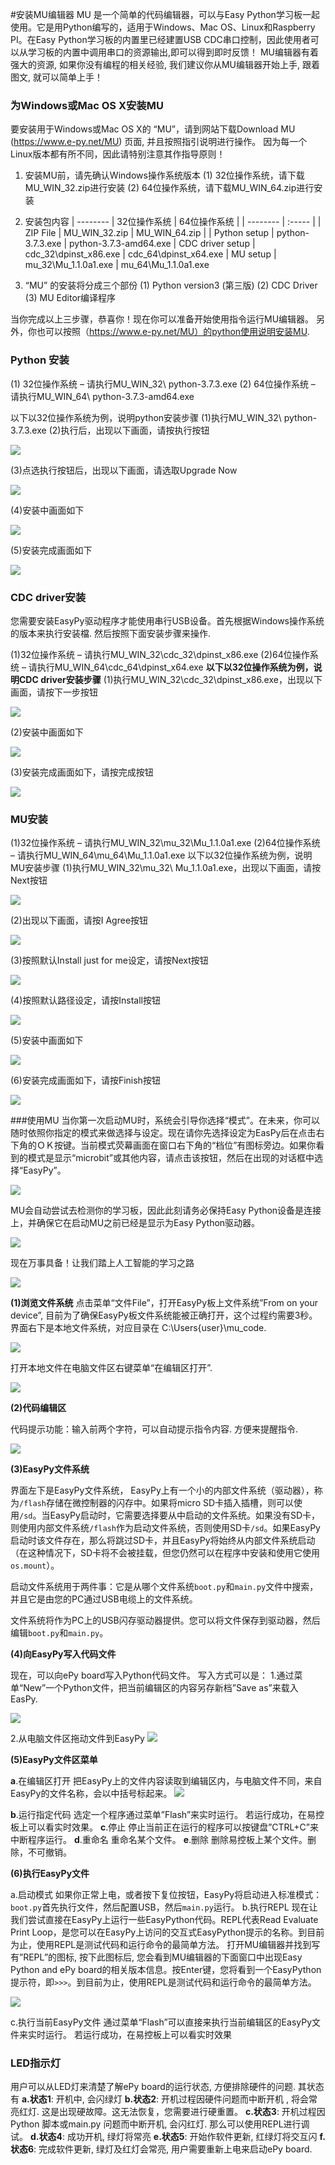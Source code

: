  
#安装MU编辑器
MU 是一个简单的代码编辑器，可以与Easy Python学习板一起使用。它是用Python编写的，适用于Windows、Mac OS、Linux和Raspberry PI。在Easy Python学习板的内置里已经建置USB CDC串口控制，因此使用者可以从学习板的内置中调用串口的资源输出,即可以得到即时反馈！
MU编辑器有着强大的资源, 如果你没有编程的相关经验, 我们建议你从MU编辑器开始上手, 跟着图文, 就可以简单上手！

### 为Windows或Mac OS X安装MU

要安装用于Windows或Mac OS X的 “MU”，请到网站下载Download MU (https://www.e-py.net/MU) 页面, 并且按照指引说明进行操作。
因为每一个Linux版本都有所不同，因此请特别注意其作指导原则！

 

 1. 安装MU前，请先确认Windows操作系统版本
 (1) 32位操作系统，请下载MU_WIN_32.zip进行安装
 (2) 64位操作系统，请下载MU_WIN_64.zip进行安装

 2. 安装包内容
 | -------- | 32位操作系统    |	64位操作系统 |
| --------    | :-----  |
| ZIP File	| MU_WIN_32.zip	| MU_WIN_64.zip | 
| Python setup	| python-3.7.3.exe	| python-3.7.3-amd64.exe
| CDC driver setup	| cdc_32\dpinst_x86.exe	| cdc_64\dpinst_x64.exe
| MU setup	| mu_32\Mu_1.1.0a1.exe	| mu_64\Mu_1.1.0a1.exe
 
 3. “MU” 的安装将分成三个部份
(1) Python version3 (第三版)
(2) CDC Driver
(3) MU Editor编译程序
 

当你完成以上三步骤，恭喜你！现在你可以准备开始使用指令运行MU编辑器。
另外，你也可以按照（https://www.e-py.net/MU）的python使用说明安装MU.
 
### Python 安装
(1) 32位操作系统 – 请执行MU_WIN_32\ python-3.7.3.exe
(2) 64位操作系统 – 请执行MU_WIN_64\ python-3.7.3-amd64.exe

以下以32位操作系统为例，说明python安装步骤
(1)执行MU_WIN_32\ python-3.7.3.exe
(2)执行后，出现以下画面，请按执行按钮

![](https://raw.githubusercontent.com/Honor-D/EasyPython/master/img/wps8621.png)

(3)点选执行按钮后，出现以下画面，请选取Upgrade Now

![](https://raw.githubusercontent.com/Honor-D/EasyPython/master/img/wps8653.png)

(4)安装中画面如下

![](https://raw.githubusercontent.com/Honor-D/EasyPython/master/img/wps8663.png)

(5)安装完成画面如下

![](https://raw.githubusercontent.com/Honor-D/EasyPython/master/img/wps8674.png)

### CDC driver安装
您需要安装EasyPy驱动程序才能使用串行USB设备。首先根据Windows操作系统的版本来执行安装檔. 然后按照下面安装步骤来操作. 

(1)32位操作系统 – 请执行MU_WIN_32\cdc_32\dpinst_x86.exe
(2)64位操作系统 – 请执行MU_WIN_64\cdc_64\dpinst_x64.exe
**以下以32位操作系统为例，说明CDC driver安装步骤**
(1)执行MU_WIN_32\cdc_32\dpinst_x86.exe，出现以下画面，请按下一步按钮

![](https://raw.githubusercontent.com/Honor-D/EasyPython/master/img/wps8932.png)

(2)安装中画面如下

![](https://raw.githubusercontent.com/Honor-D/EasyPython/master/img/wps8942.png)

(3)安装完成画面如下，请按完成按钮

![](https://raw.githubusercontent.com/Honor-D/EasyPython/master/img/wps8960.png)

### MU安装
(1)32位操作系统 – 请执行MU_WIN_32\mu_32\Mu_1.1.0a1.exe
(2)64位操作系统 – 请执行MU_WIN_64\mu_64\Mu_1.1.0a1.exe
以下以32位操作系统为例，说明MU安装步骤
(1)执行MU_WIN_32\mu_32\ Mu_1.1.0a1.exe，出现以下画面，请按Next按钮

![](https://raw.githubusercontent.com/Honor-D/EasyPython/master/img/wps9132.png)

(2)出现以下画面，请按I Agree按钮

![](https://raw.githubusercontent.com/Honor-D/EasyPython/master/img/wps9153.png)

(3)按照默认Install just for me设定，请按Next按钮

![](https://raw.githubusercontent.com/Honor-D/EasyPython/master/img/wps9190.png)

(4)按照默认路径设定，请按Install按钮

![](https://raw.githubusercontent.com/Honor-D/EasyPython/master/img/wps9213.png)

(5)安装中画面如下

![](https://raw.githubusercontent.com/Honor-D/EasyPython/master/img/wps9223.png)

(6)安装完成画面如下，请按Finish按钮 
 
 ![](https://raw.githubusercontent.com/Honor-D/EasyPython/master/img/wps9245.png)
 
###使用MU
当你第一次启动MU时，系统会引导你选择“模式”。在未来，你可以随时依照你指定的模式来做选择与设定。现在请你先选择设定为EasPy后在点击右下角的ＯＫ按键。当前模式荧幕画面在窗口右下角的“档位”有图标旁边。如果你看到的模式是显示“microbit”或其他内容，请点击该按钮，然后在出现的对话框中选择“EasyPy”。

![](https://raw.githubusercontent.com/Honor-D/EasyPython/master/img/wps9393.png)

MU会自动尝试去检测你的学习板，因此此刻请务必保持Easy Python设备是连接上，并确保它在启动MU之前已经是显示为Easy Python驱动器。

![](https://raw.githubusercontent.com/Honor-D/EasyPython/master/img/wps9471.png)

现在万事具备！让我们踏上人工智能的学习之路

![](https://raw.githubusercontent.com/Honor-D/EasyPython/master/img/wps9495.png)


**(1)浏览文件系统**
点击菜单“文件File”，打开EasyPy板上文件系统”From on your device”, 目前为了确保EasyPy板文件系统能被正确打开，这个过程约需要3秒。界面右下是本地文件系统，对应目录在 C:\Users\{user}\mu_code.

![](https://raw.githubusercontent.com/Honor-D/EasyPython/master/img/wps9632.png)

打开本地文件在电脑文件区右键菜单“在编辑区打开”.

![](https://raw.githubusercontent.com/Honor-D/EasyPython/master/img/wps9660.png)

**(2)代码编辑区**

代码提示功能：输入前两个字符，可以自动提示指令内容. 方便来提醒指令.

![](https://raw.githubusercontent.com/Honor-D/EasyPython/master/img/wps9705.png)

**(3)EasyPy文件系统**

界面左下是EasyPy文件系统， EasyPy上有一个小的内部文件系统（驱动器），称为`/flash`存储在微控制器的闪存中。如果将micro SD卡插入插槽，则可以使用`/sd`。当EasyPy启动时，它需要选择要从中启动的文件系统。如果没有SD卡，则使用内部文件系统`/flash`作为启动文件系统，否则使用SD卡`/sd`。如果EasyPy启动时该文件存在，那么将跳过SD卡，并且EasyPy将始终从内部文件系统启动（在这种情况下，SD卡将不会被挂载，但您仍然可以在程序中安装和使用它使用`os.mount`）。

启动文件系统用于两件事：它是从哪个文件系统`boot.py`和`main.py`文件中搜索，并且它是由您的PC通过USB电缆上的文件系统。

文件系统将作为PC上的USB闪存驱动器提供。您可以将文件保存到驱动器，然后编辑`boot.py`和`main.py`。

**(4)向EasyPy写入代码文件**

现在，可以向ePy board写入Python代码文件。
写入方式可以是：
1.通过菜单“New”一个Python文件，把当前编辑区的内容另存新档”Save as”来载入EasPy.

![](https://raw.githubusercontent.com/Honor-D/EasyPython/master/img/wps10195.png)

2.从电脑文件区拖动文件到EasyPy
![](https://raw.githubusercontent.com/Honor-D/EasyPython/master/img/wps9495.png)

**(5)EasyPy文件区菜单**

**a**.在编辑区打开
把EasyPy上的文件内容读取到编辑区内，与电脑文件不同，来自EasyPy的文件名称，会以中括号标起来。
![](https://raw.githubusercontent.com/Honor-D/EasyPython/master/img/wps10195.png)

**b**.运行指定代码
选定一个程序通过菜单”Flash”来实时运行。 若运行成功，在易控板上可以看实时效果。
**c**.停止
停止当前正在运行的程序可以按键盘”CTRL+C”来中断程序运行。
**d**.重命名
重命名某个文件。
**e**.删除
删除易控板上某个文件。删除，不可撤销。

**(6)执行EasyPy文件**

a.启动模式
如果你正常上电，或者按下复位按钮，EasyPy将启动进入标准模式：`boot.py`首先执行文件，然后配置USB，然后`main.py`运行。
b.执行REPL
现在让我们尝试直接在EasyPy上运行一些EasyPython代码。REPL代表Read Evaluate Print Loop，是您可以在EasyPy上访问的交互式EasyPython提示的名称。到目前为止，使用REPL是测试代码和运行命令的最简单方法。
打开MU编辑器并找到写有”REPL”的图标, 按下此图标后, 您会看到MU编辑器的下面窗口中出现Easy Python and ePy board的相关版本信息。按Enter键，您将看到一个EasyPython提示符，即`>>>`。到目前为止，使用REPL是测试代码和运行命令的最简单方法。

![](https://raw.githubusercontent.com/Honor-D/EasyPython/master/img/wps10215.png)

c.执行当前EasyPy文件
通过菜单“Flash”可以直接来执行当前编辑区的EasyPy文件来实时运行。 若运行成功，在易控板上可以看实时效果

### LED指示灯

用户可以从LED灯来清楚了解ePy board的运行状态, 方便排除硬件的问题. 其状态有
**a.状态1**: 开机中, 会闪绿灯
**b.状态2**: 开机过程因硬件问题而中断开机 , 将会常亮红灯. 这是出现硬故障。这无法恢复，您需要进行硬重置。
**c.状态3**: 开机过程因Python 脚本或main.py 问题而中断开机, 会闪红灯. 那么可以使用REPL进行调试。
**d.状态4**: 成功开机, 绿灯将常亮
**e.状态5**: 开始作软件更新, 红绿灯将交互闪
**f. 状态6**: 完成软件更新, 绿灯及红灯会常亮, 用户需要重新上电来启动ePy board. 




